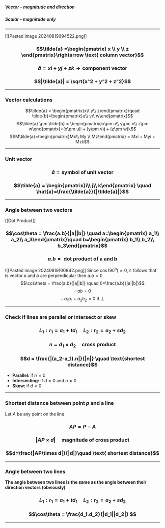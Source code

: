##### Vector - magnitude and direction
##### Scalar - magnitude only

_____
![[Pasted image 20240819094522.png]]
### $$\tilde{a} =\begin{pmatrix} x \\ y \\ z \end{pmatrix}\rightarrow \text{ column vector}$$
### $$\tilde{a} = xi+yj+zk\rightarrow \text{component vector}$$
### $$|\tilde{a}| = \sqrt{x^2 + y^2 + z^2}$$
_____
### Vector calculations
$$\tilde{a} = \begin{pmatrix}x\\ y\\ z\end{pmatrix}\quad \tilde{b}=\begin{pmatrix}u\\ v\\ w\end{pmatrix}$$
$$\tilde{a} \pm \tilde{b} = \begin{pmatrix}x\pm u\\ y\pm v\\ z\pm w\end{pmatrix}=(x\pm u)i + (y\pm v)j + (z\pm w)k$$
$$M\tilde{a}=\begin{pmatrix}Mx\\ My \\ Mz\end{pmatrix} = Mxi + Myi + Mzk$$
_____
### Unit vector
### $$\hat{a} = \text{symbol of unit vector}$$
### $$\tilde{a} = \begin{pmatrix}i\\ j\\ k\end{pmatrix} \quad \hat{a}=\frac{\tilde{a}}{|\tilde{a}|}$$
_______
### Angle between two vectors
[[Dot Product]]
### $$\cos\theta = \frac{a.b}{|a||b|} \quad a=\begin{pmatrix} a_1\\ a_2\\ a_3\end{pmatrix}\quad b=\begin{pmatrix} b_1\\ b_2\\ b_3\end{pmatrix}$$
### $$a.b = \text{ dot product of a and b}$$
![[Pasted image 20240819100842.png]]
Since $\cos(90^o) = 0$, it follows that is vector $a$ and $b$ are perpendicular then $a.b=0$
$$\cos\theta = \frac{a.b}{|a||b|} \quad 0=\frac{a.b}{|a||b|}$$
$$\therefore ab = 0$$
$$\therefore a_1b_1+a_2b_2 = 0 \text{ if }\perp$$
________
### Check if lines are parallel or intersect or skew
### $$L_1 : r_1 = a_1 + td_1\quad L_2:r_2 = a_2 + sd_2$$
### $$n = d_1 \times d_2\quad \text{cross product}$$
### $$d = \frac{|(a_2-a_1).n|}{|n|} \quad \text{shortest distance}$$
- **Parallel:** if $n = 0$
- **Intersecting:** if $d=0$ and $n\ne 0$
- **Skew:** if $d\ne 0$
_____
### Shortest distance between point $p$ and a line
Let $A$ be any point on the line
### $$AP = P-A$$
### $$|AP\times d| \quad \text{magnitude of cross product}$$
### $$d=\frac{|AP\times d|}{|d|}\quad \text{ shortest distance}$$
______
### Angle between two lines
**The angle between two lines is the same as the angle between their direction vectors (obviously)**
### $$L_1 : r_1 = a_1 + td_1\quad L_2:r_2 = a_2 + sd_2$$
### $$\cos\theta = \frac{d_1.d_2}{|d_1||d_2|} $$
____
